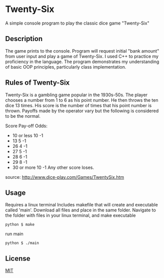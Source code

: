 # Twenty-Six

A simple console program to play the classic dice game "Twenty-Six"

## Description

The game prints to the console. Program will request initial "bank amount" from user input and play a game of Twenty-Six. I used C++ to practice my proficiency in the language. The program demonstrates my understanding of basic OOP principles, particularly class implementation.

## Rules of Twenty-Six

Twenty-Six is a gambling game popular in the 1930s-50s.
The player chooses a number from 1 to 6 as his point number.  He then throws the ten dice 13 times.  His score is the number of times that his point number is thrown.
Payoffs made by the operator vary but the following is considered to be the normal.

Score Pay-off Odds:

- 10 or less 10 -1
- 13 5 -1
- 26 4 -1
- 27 5 -1
- 28 6 -1
- 29 8 -1
- 30 or more 10 -1
Any other score loses.

source: http://www.dice-play.com/Games/TwentySix.htm

## Usage

Requires a linux terminal
Includes makefile that will create and executable called 'main'. Download all files and place in the same folder. Navigate to the folder with files in your linux terminal, and make executable

``python
$ make
``

run main

``python
$ ./main
``

## License
[MIT](https://choosealicense.com/licenses/mit/)



